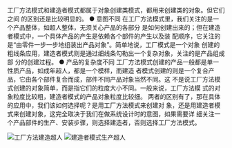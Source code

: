 工厂方法模式和建造者模式都属于对象创建类模式，都用来创建类的对象。但它们之间
的区别还是比较明显的。
● 意图不同
在工厂方法模式里，我们关注的是一个产品整体，如超人整体，无须关心产品的各部分
是如何创建出来的；但在建造者模式中，一个具体产品的产生是依赖各个部件的产生以及装
配顺序，它关注的是“由零件一步一步地组装出产品对象”。简单地说，工厂模式是一个对象
创建的粗线条应用，建造者模式则是通过细线条勾勒出一个复杂对象，关注的是产品组成部
分的创建过程。
● 产品的复杂度不同
工厂方法模式创建的产品一般都是单一性质产品，如成年超人，都是一个模样，而建造
者模式创建的则是一个复合产品，它由各个部件复合而成，部件不同产品对象当然不同。这
不是说工厂方法模式创建的对象简单，而是指它们的粒度大小不同。一般来说，工厂方法模
式的对象粒度比较粗，建造者模式的产品对象粒度比较细。
两者的区别有了，那在具体的应用中，我们该如何选择呢？是用工厂方法模式来创建对
象，还是用建造者模式来创建对象，这完全取决于我们在做系统设计时的意图，如果需要详
细关注一个产品部件的生产、安装步骤，则选择建造者，否则选择工厂方法模式。

![工厂方法建造超人](https://pic.downk.cc/item/5f963a1e1cd1bbb86bc00c78.jpg)
![建造者模式生产超人](https://pic.downk.cc/item/5f963a6b1cd1bbb86bc01985.jpg)